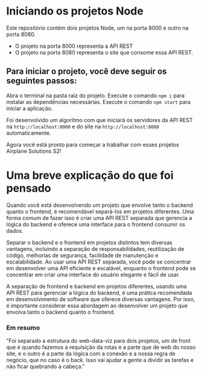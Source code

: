 # Iniciando os projetos Node
Este repositório contém dois projetos Node, um na porta 8000 e outro na porta 8080. 
- O projeto na porta 8000 representa a API REST 
- O projeto na porta 8080 representa o site que consome essa API REST.

## Para iniciar o projeto, você deve seguir os seguintes passos:

Abra o terminal na pasta raiz do projeto.
Execute o comando ```npm i``` para instalar as dependências necessárias.
Execute o comando ```npm start``` para iniciar a aplicação.

Foi desenvolvido um algoritmo com que iniciará os servidores da API REST na ```http://localhost:8000``` e do site na ```http://localhost:8080``` automaticamente.

Agora você está pronto para começar a trabalhar com esses projetos Airplane Solutions S2!

# Uma breve explicação do que foi pensado
Quando você está desenvolvendo um projeto que envolve tanto o backend quanto o frontend, é recomendável separá-los em projetos diferentes. Uma forma comum de fazer isso é criar uma API REST separada que gerencia a lógica do backend e oferece uma interface para o frontend consumir os dados.

Separar o backend e o frontend em projetos distintos tem diversas vantagens, incluindo a separação de responsabilidades, reutilização de código, melhorias de segurança, facilidade de manutenção e escalabilidade. Ao usar uma API REST separada, você pode se concentrar em desenvolver uma API eficiente e escalável, enquanto o frontend pode se concentrar em criar uma interface do usuário elegante e fácil de usar.

A separação de frontend e backend em projetos diferentes, usando uma API REST para gerenciar a lógica do backend, é uma prática recomendada em desenvolvimento de software que oferece diversas vantagens. Por isso, é importante considerar essa abordagem ao desenvolver um projeto que envolva tanto o backend quanto o frontend.

### Em resumo
"Foi separado a estrutura do web-data-viz para dois projetos, um de front que é quando fazemos a requisição da rotas e a parte que de web do nosso site, e o outro é a parte da lógica com a conexão e a nossa regra de negócio, que no caso é o back. Isso vai ajudar a gente a dividir as tarefas e não ficar quebrando a cabeça."
